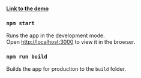 #### <a href="https://arsafab.github.io/rolling-scopes-school/tasks/react-basics/build/index.html">Link to the demo</a>

### `npm start`

Runs the app in the development mode.<br>
Open [http://localhost:3000](http://localhost:3000) to view it in the browser.

### `npm run build`

Builds the app for production to the `build` folder.<br>
